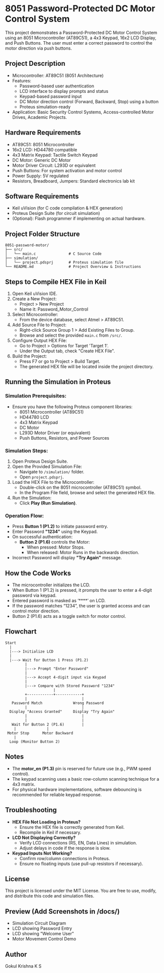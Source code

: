 # 8051 Password-Protected DC Motor Control System

This project demonstrates a Password-Protected DC Motor Control System using an 8051 Microcontroller (AT89C51), a 4x3 Keypad, 16x2 LCD Display, and Push Buttons. The user must enter a correct password to control the motor direction via push buttons.

## Project Description
- Microcontroller: AT89C51 (8051 Architecture)
- Features:
  - Password-based user authentication
  - LCD interface to display prompts and status
  - Keypad-based password input
  - DC Motor direction control (Forward, Backward, Stop) using a button
  - Proteus simulation-ready
- Application: Basic Security Control Systems, Access-controlled Motor Drives, Academic Projects.

## Hardware Requirements
- AT89C51: 8051 Microcontroller
- 16x2 LCD: HD44780 compatible
- 4x3 Matrix Keypad: Tactile Switch Keypad
- DC Motor: Generic DC Motor
- Motor Driver Circuit: L293D or equivalent
- Push Buttons: For system activation and motor control
- Power Supply: 5V regulated
- Resistors, Breadboard, Jumpers: Standard electronics lab kit

## Software Requirements
- Keil uVision (for C code compilation & HEX generation)
- Proteus Design Suite (for circuit simulation)
- (Optional): Flash programmer if implementing on actual hardware.

## Project Folder Structure
```
8051-password-motor/
├── src/
│   └── main.c               # C Source Code
├── simulation/
│   └── project.pdsprj       # Proteus simulation file
└── README.md                # Project Overview & Instructions
```

## Steps to Compile HEX File in Keil
1. Open Keil uVision IDE.
2. Create a New Project:
   - Project > New Project
   - Name it: Password_Motor_Control
3. Select Microcontroller:
   - From the device database, select Atmel > AT89C51.
4. Add Source File to Project:
   - Right-click Source Group 1 > Add Existing Files to Group.
   - Browse and select the provided `main.c` from `/src/`.
5. Configure Output HEX File:
   - Go to Project > Options for Target 'Target 1'.
   - Under the Output tab, check "Create HEX File".
6. Build the Project:
   - Press F7 or go to Project > Build Target.
   - The generated HEX file will be located inside the project directory.

## Running the Simulation in Proteus
### Simulation Prerequisites:
- Ensure you have the following Proteus component libraries:
  - 8051 Microcontroller (AT89C51)
  - HD44780 LCD
  - 4x3 Matrix Keypad
  - DC Motor
  - L293D Motor Driver (or equivalent)
  - Push Buttons, Resistors, and Power Sources

### Simulation Steps:
1. Open Proteus Design Suite.
2. Open the Provided Simulation File:
   - Navigate to `/simulation/` folder.
   - Open `project.pdsprj`.
3. Load the HEX File to the Microcontroller:
   - Double-click on the 8051 microcontroller (AT89C51) symbol.
   - In the Program File field, browse and select the generated HEX file.
4. Run the Simulation:
   - Click **Play (Run Simulation)**.

### Operation Flow:
- Press **Button 1 (P1.2)** to initiate password entry.
- Enter Password **"1234"** using the Keypad.
- On successful authentication:
  - **Button 2 (P1.6)** controls the Motor:
    - When pressed: Motor Stops.
    - When released: Motor Runs in the backwards direction.
- Incorrect Password will display **"Try Again"** message.

## How the Code Works
- The microcontroller initializes the LCD.
- When Button 1 (P1.2) is pressed, it prompts the user to enter a 4-digit password via keypad.
- Entered password is masked as ‘****’ on LCD.
- If the password matches “1234”, the user is granted access and can control motor direction.
- Button 2 (P1.6) acts as a toggle switch for motor control.

## Flowchart
```
Start
  |
  |---> Initialize LCD
  |
  |---> Wait for Button 1 Press (P1.2)
         |
         |---> Prompt "Enter Password"
         |
         |---> Accept 4-digit input via Keypad
         |
         |---> Compare with Stored Password "1234"
                      |
         +------------+------------+
         |                         |
   Password Match              Wrong Password
         |                         |
  Display "Access Granted"     Display "Try Again"
         |                         |
         |                         |
   Wait for Button 2 (P1.6)        |
    |              |
 Motor Stop      Motor Backward
    |
  Loop (Monitor Button 2)
```

## Notes
- The **motor_en (P1.3)** pin is reserved for future use (e.g., PWM speed control).
- The keypad scanning uses a basic row-column scanning technique for a 4x3 matrix.
- For physical hardware implementations, software debouncing is recommended for reliable keypad response.

## Troubleshooting
- **HEX File Not Loading in Proteus?**
  - Ensure the HEX file is correctly generated from Keil.
  - Recompile in Keil if necessary.
- **LCD Not Displaying Correctly?**
  - Verify LCD connections (RS, EN, Data Lines) in simulation.
  - Adjust delays in code if the response is slow.
- **Keypad Inputs Not Working?**
  - Confirm row/column connections in Proteus.
  - Ensure no floating inputs (use pull-up resistors if necessary).

## License
This project is licensed under the MIT License. You are free to use, modify, and distribute this code and simulation files.

## Preview (Add Screenshots in /docs/)
- Simulation Circuit Diagram
- LCD showing Password Entry
- LCD showing "Welcome User"
- Motor Movement Control Demo

## Author
Gokul Krishna K S
